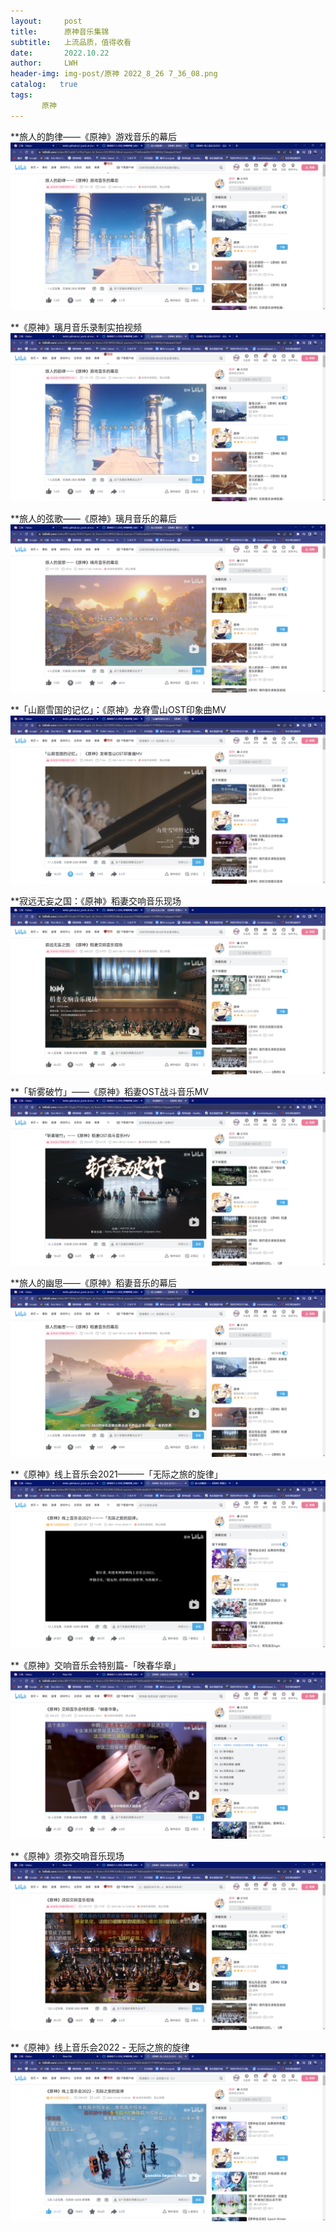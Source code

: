 ```yaml
---
layout:     post
title:      原神音乐集锦
subtitle:   上流品质，值得收看
date:       2022.10.22
author:     LWH
header-img: img-post/原神 2022_8_26 7_36_08.png
catalog:   true
tags:
       原神
---
```

**旅人的韵律——《原神》游戏音乐的幕后
<a herf="https://www.bilibili.com/video/BV1eA411v78z/?spm_id_from=333.999.0.0&vd_source=774d5cda0b31376892a15daaba31fe47&t=98.7"><img src="img/旅人的韵律——《原神》游戏音乐的幕后.png"></a>

**《原神》璃月音乐录制实拍视频
<a herf="https://www.bilibili.com/video/BV1fy4y1C7gU/?spm_id_from=333.999.0.0&vd_source=774d5cda0b31376892a15daaba31fe47&t=13.5"><img src="img/旅人的韵律——《原神》游戏音乐的幕后.png"></a>

**旅人的弦歌——《原神》璃月音乐的幕后
<a herf="https://www.bilibili.com/video/BV1xp4y16761/?spm_id_from=333.999.0.0&vd_source=774d5cda0b31376892a15daaba31fe47&t=14.1"><img src="img/旅人的弦歌——《原神》璃月音乐的幕后.png"></a>

**「山巅雪国的记忆」：《原神》龙脊雪山OST印象曲MV
<a herf="https://www.bilibili.com/video/BV16v41187dP/?spm_id_from=333.999.0.0&vd_source=774d5cda0b31376892a15daaba31fe47&t=16.5"><img src="img/「山巅雪国的记忆」：《原神》龙脊雪山OST印象曲MV.png"></a>

**寂远无妄之国：《原神》稻妻交响音乐现场
<a herf="https://www.bilibili.com/video/BV1Cy4y1V7J6/?spm_id_from=333.999.0.0&vd_source=774d5cda0b31376892a15daaba31fe47&t=14.1"><img src="img/寂远无妄之国：《原神》稻妻交响音乐现场.png"></a>

**「斩雾破竹」——《原神》稻妻OST战斗音乐MV
<a herf="https://www.bilibili.com/video/BV1Eq4y1f7r9/?spm_id_from=333.999.0.0&vd_source=774d5cda0b31376892a15daaba31fe47&t=12.7"><img src="img/「斩雾破竹」——《原神》稻妻OST战斗音乐MV.png"></a>

**旅人的幽思——《原神》稻妻音乐的幕后
<a herf="https://www.bilibili.com/video/BV13R4y1p7ZK/?spm_id_from=333.999.0.0&vd_source=774d5cda0b31376892a15daaba31fe47&t=31.5"><img src="img/旅人的幽思——《原神》稻妻音乐的幕后.png"></a>

**《原神》线上音乐会2021———「无际之旅的旋律」
<a herf="https://www.bilibili.com/video/BV1E44y1t7Kn/?spm_id_from=333.999.0.0&vd_source=774d5cda0b31376892a15daaba31fe47&t=14.8"><img src="img/《原神》线上音乐会2021———「无际之旅的旋律」.png"></a>

**《原神》交响音乐会特别篇-「映春华章」
<a herf="https://www.bilibili.com/video/BV1TY411L7ZD/?spm_id_from=333.999.0.0&vd_source=774d5cda0b31376892a15daaba31fe47&t=473.8"><img src="img/《原神》交响音乐会特别篇-「映春华章」.png"></a>

**《原神》须弥交响音乐现场
<a herf="https://www.bilibili.com/video/BV1GU4y1C7yu/?spm_id_from=333.999.0.0&vd_source=774d5cda0b31376892a15daaba31fe47&t=17.6"><img src="img/《原神》须弥交响音乐现场.png"></a>

**《原神》线上音乐会2022 - 无际之旅的旋律
<a herf="https://www.bilibili.com/video/BV14e411j7Fv/?spm_id_from=333.999.0.0&vd_source=774d5cda0b31376892a15daaba31fe47&t=18.8"><img src="img/《原神》线上音乐会2022 - 无际之旅的旋律.png"></a>
